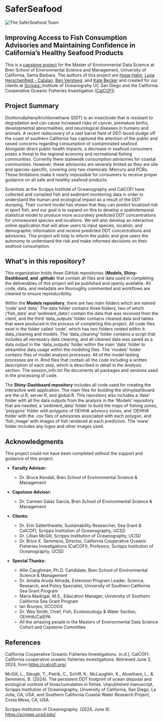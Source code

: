 # SaferSeafood 
![The SaferSeafood Team](https://github.com/CASAschools/.github/assets/108312152/68e6b2ba-c5b7-4b96-831c-2224ddfa057f)

## Improving Access to Fish Consumption Advisories and Maintaining Confidence in California’s Healthy Seafood Products

This is a [capstone project](https://bren.ucsb.edu/projects/improving-access-fish-consumption-advisories-and-maintaining-confidence-californias) for the Master of Environmental Data Science at Bren School of Environmental Science and Management, University of California, Santa Barbara. The authors of this project are [Hope Hahn](https://github.com/h-hahn), [Luna Herschenfield - Catalan](https://github.com/lunacatalan), [Ben Versteeg](https://github.com/BenVerst) ,and [Kate Becker](https://github.com/kateebeckerr) and created for our clients at [Scripps: ](https://scripps.ucsd.edu) Institute of Oceanograhy UC San Diego  and the California Cooperative Oceanic Fisheries Investigation ([CalCOFI](https://calcofi.org/)). 


## Project Summary

Dichlorodiphenyltrichloroethane (DDT) is an insecticide that is resistant to degradation and can cause increased risks of cancer, premature births, developmental abnormalities, and neurological diseases in humans and animals. A recent rediscovery of a vast barrel field of DDT-laced sludge off the coast of southern California has captured the attention of the public and raised concerns regarding consumption of contaminated seafood. Alongside direct public health impacts, a decrease in seafood consumers poses a threat to the regional economy and recreational fishing communities. Currently there statewide consumption advisories for coastal communities. However, these advisories are severely limited as they are site and species-specific, covering only two chemicals: Mercury and PCBs. These limitations make it nearly impossible for consumers to receive proper guidance on all safe and healthy seafood products. 

Scientists at the Scripps Institute of Oceanography and CalCOFI have collected and compiled fish and sediment monitoring data in order to understand the human and ecological impact as a result of the DDT dumping. Their current model has shown that they can predict localized risk in sport fish, and our goal is to expand on this to develop a spatiotemporal statistical model to produce more accurately predicted DDT concentrations for unmeasured species and locations. We will also develop an interactive online application that will allow users to input species, location, and demographic information and receive predicted DDT concentrations and advisories. This project will help to inform the public and give users the autonomy to understand the risk and make informed decisions on their seafood consumption.

## What's in this repository?
This organization holds three GitHub repositories (**Models, Shiny-Dashboard, and .github**) that contain all files and data used in completing the deliverables of this project will be published and openly available. All code, data, and metadata are thoroughly commented and workflows are cleaned to ensure reproducibility.

Within the **Models repository**, there are two main folders which are named ‘code’ and ‘data’. The data folder contains three folders, two of which (‘fish_data’ and ‘sediment_data’) contain the data that was received from the client, and the third ‘data_outputs’ folder contains cleaned data and tables that were produced in the process of completing this project. All code files exist in the folder called 'code', which has two folders nested within it: data_cleaning and models. The 'data_cleaning' folder contains a script that includes all necessary data cleaning, and all cleaned data was saved as a data output in the 'data_outputs' folder within the main 'data' folder to streamline data usage within the modeling files. The 'models' folder contains files of model analysis processes. All of the model testing processes are in .Rmd files that contain all the code including a written description of each step, which is described in detail in the Analysis section. The session_info.txt file documents all packages and versions used in the processing of code.

The **Shiny-Dashboard repository** includes all code used for creating the interactive web application. The main files for building the shinydashboard are the ui.R, server.R, and global.R. This repository also includes a ‘data’ folder with all the data outputs from the analysis in the ‘Models’ repository that are needed, a ‘sediment_data’ folder to build the maps of fishing zones, ‘polygons’ folder with polygons of OEHHA advisory zones, and ‘OEHHA’ folder with the .csv files of advisories associated with each polygon, and ‘fish_image’ with images of fish rendered at each prediction. The ‘www’ folder includes any logos and other images used.


## Acknowledgments 

This project could not have been completed without the support and guidance of this project.

- **Faculty Advisor:**
  - Dr. Bruce Kendall, Bren School of Environmental Science & Management

- **Capstone Advisor:**
  - Dr. Carmen Galaz García, Bren School of Environmental Science & Management

- **Clients:**
  - Dr. Erin Satterthwaite, Sustainability Researcher, Sea Grant & CalCOFI, Scripps Institution of Oceanography, UCSD
  - Dr. Lillian McGill, Scripps Institution of Oceanography, UCSD
  - Dr. Brice X. Semmens, Director, California Cooperative Oceanic Fisheries Investigations (CalCOFI), Professor, Scripps Institution of Oceanography, UCSD

- **Special Thanks:**
  - Allie Caughman, Ph.D. Candidate, Bren School of Environmental Science & Management
  - Dr. Amalia Aruda Almada, Extension Program Leader, Science, Research, and Policy Specialist, University of Southern California Sea Grant Program
  - Maria Madrigal, M.S., Education Manager, University of Southern California Sea Grant Program
  - Ian Brunjes, SCCOOS
  - Dr. Wes Smith, Chief, Fish, Ecotoxicology & Water Section, OEHHA/CalEPA
  - All the amazing people in the Masters of Environmental Data Science Cohort and Capstone Committee

## References 
California Cooperative Oceanic Fisheries Investigations. (n.d.). CalCOFI: California cooperative oceanic fisheries investigations. Retrieved June 3, 2024, from https://calcofi.org/.

McGill, L., Sleugh, T., Petrik, C., Schiff, K., McLaughlin, K., Aluwihare, L., & Semmens, B. (2024).
The persistent DDT footprint of ocean disposal and ecological controls of bioaccumulation in fishes. Unpublished manuscript, Scripps Institution of Oceanography, University of California, San Diego, La Jolla, CA, USA, and Southern California Coastal Water Research Project, Costa Mesa, CA, USA.

Scripps Institution of Oceanography. (2024, June 6). https://scripps.ucsd.edu/ 

